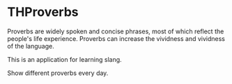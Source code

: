 # THProverbs


Proverbs are widely spoken and concise phrases, most of which reflect the people's life experience. Proverbs can increase the vividness and vividness of the language.

This is an application for learning slang.

Show different proverbs every day.
